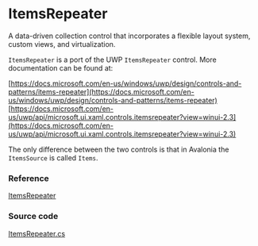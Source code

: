 # ItemsRepeater

A data-driven collection control that incorporates a flexible layout system, custom views, and virtualization.

`ItemsRepeater` is a port of the UWP `ItemsRepeater` control. More documentation can be found at:

[https://docs.microsoft.com/en-us/windows/uwp/design/controls-and-patterns/items-repeater](https://docs.microsoft.com/en-us/windows/uwp/design/controls-and-patterns/items-repeater) [https://docs.microsoft.com/en-us/uwp/api/microsoft.ui.xaml.controls.itemsrepeater?view=winui-2.3](https://docs.microsoft.com/en-us/uwp/api/microsoft.ui.xaml.controls.itemsrepeater?view=winui-2.3)

The only difference between the two controls is that in Avalonia the `ItemsSource` is called `Items`.

### Reference <a id="reference"></a>

[ItemsRepeater](http://reference.avaloniaui.net/api/Avalonia.Controls/ItemsRepeater/)

### Source code <a id="source-code"></a>

[ItemsRepeater.cs](https://github.com/AvaloniaUI/Avalonia/blob/master/src/Avalonia.Controls/Repeater/ItemsRepeater.cs)

